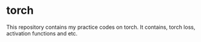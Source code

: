 # torch
This repository contains my practice codes on torch. It contains, torch loss, activation functions and etc.
